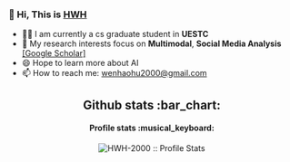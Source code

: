 ### 👋 Hi, This is [HWH](https://hwh-2000.github.io/)
- 🙋‍♂️ I am currently a cs graduate student in **UESTC**
- 🌱 My research interests focus on **Multimodal**, **Social Media Analysis** [[Google Scholar]](https://scholar.google.com/citations?hl=zh-CN&user=TIGGcswAAAAJ&view_op=list_works&gmla=AH70aAWefz5Qp0yWo4VHS8X6lGJQJ9cxpi-59q5AfEg36dhID_w965Xhp33cHFUacqH6OrdCImtyg-04Tvu8wCTgCP1yLiBQIkJFVgyS5UA)
- 😄 Hope to learn more about AI
- 📫 How to reach me: wenhaohu2000@gmail.com

<h2 align="center">Github stats :bar_chart:</h2>




<h4 align="center">Profile stats :musical_keyboard:</h4>

<p align="center"><img src="https://github-readme-stats.vercel.app/api?username=HWH-2000&show_icons=true&theme=synthwave" alt="HWH-2000 :: Profile Stats" /></p>

<!--
<h4 align="center">Top langs :tongue:</h4>

<p align="center"><img src="https://github-readme-stats.vercel.app/api/top-langs/?username=HWH-2000&langs_count=10&theme=tokyonight&layout=compact" alt="HWH-2000 :: Top Langs" /></p>

<p align="center"><img src="https://thumbs.gfycat.com/GoodnaturedFondGaur-size_restricted.gif" alt="Synthwave" height="300" width="500"></p>

**HWHHWHNO1/HWHHWHNO1** is a ✨ _special_ ✨ repository because its `README.md` (this file) appears on your GitHub profile.

<h4 align="center">Visitor's count :eyes:</h4>

<p align="center"><img src="https://profile-counter.glitch.me/{HWH-2000}/count.svg" alt="HWH-2000 :: Visitor's Count" /></p>


Here are some ideas to get you started:

- 🔭 I’m currently working on ...
- 🌱 I’m currently learning ...
- 👯 I’m looking to collaborate on ...
- 🤔 I’m looking for help with ...
- 💬 Ask me about ...

- 😄 Pronouns: ...
- ⚡ Fun fact: ...
-->
